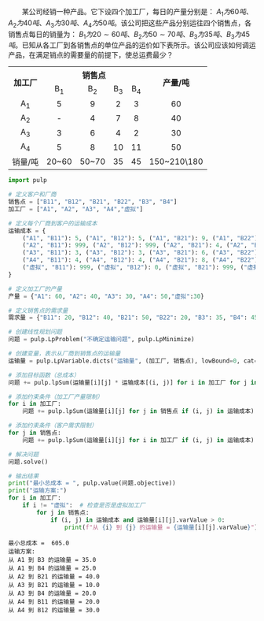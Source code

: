 &emsp;&emsp;某公司经销一种产品。它下设四个加工厂，每日的产量分别是：  $A_1为60吨、A_2为40吨、A_3为30吨、A_4为50吨$。该公司把这些产品分别运往四个销售点，各销售点每日的销量为： $B_1为20 \sim  60吨、B_2为50\sim  70吨、B_3为35吨、B_3为45吨。$已知从各工厂到各销售点的单位产品的运价如下表所示。该公司应该如何调运产品，在满足销点的需要量的前提下，使总运费最少？

<div align="center">
<table style="margin:auto;">
    <tr>
        <th rowspan = "2">加工厂</th>
	<th colspan = "4">销售点</th>
	<th rowspan = "2">产量/吨</th>
    </tr>
    <tr>
    <td align="center">B<SUB>1<SUB></td>
	<td align="center">B<SUB>2<SUB></td>
	<td align="center">B<SUB>3<SUB></td>
    <td align="center">B<SUB>4<SUB></td>
    </tr>
    <tr>
    <td align="center">A<SUB>1<SUB></td>
	<td align="center">5</td>
	<td align="center">9</td>
	<td align="center">2</td>
	<td align="center">3</td>
        <td align="center">60</td>
    </tr>
      <tr>
    <td align="center">A<SUB>2<SUB></td>
	<td align="center">-</td>
	<td align="center">4</td>
	<td align="center">7</td>
	<td align="center">8</td>
        <td align="center">40</td>
    </tr>
    <tr>
    <td align="center">A<SUB>3<SUB></td>
	<td align="center">3</td>
	<td align="center">6</td>
	<td align="center">4</td>
	<td align="center">2</td>
        <td align="center">30</td>
    </tr>
    <tr>
    <td align="center">A<SUB>4<SUB></td>
	<td align="center">5</td>
	<td align="center">8</td>
	<td align="center">10</td>
	<td align="center">11</td>
        <td align="center">50</td>
    </tr>
    <tr>
    <td align="center">销量/吨</td>
	<td align="center">20~60</td>
	<td align="center">50~70</td>
	<td align="center">35</td>
	<td align="center">45</td>
        <td align="center">150~210\180</td>
    </tr>
</table>
</div>


```python
import pulp

# 定义客户和厂商
销售点 = ["B11", "B12", "B21", "B22", "B3", "B4"]
加工厂 = ["A1", "A2", "A3", "A4","虚拟"]

# 定义每个厂商到客户的运输成本
运输成本 = {
    ("A1", "B11"): 5, ("A1", "B12"): 5, ("A1", "B21"): 9, ("A1", "B22"): 9, ("A1", "B3"): 2, ("A1", "B4"): 3,
    ("A2", "B11"): 999, ("A2", "B12"): 999, ("A2", "B21"): 4, ("A2", "B22"): 4, ("A2", "B3"): 7, ("A2", "B4"): 8,
    ("A3", "B11"): 3, ("A3", "B12"): 3, ("A3", "B21"): 6, ("A3", "B22"): 6, ("A3", "B3"): 4, ("A3", "B4"): 2,
    ("A4", "B11"): 4, ("A4", "B12"): 4, ("A4", "B21"): 8, ("A4", "B22"): 8, ("A4", "B3"): 10, ("A4", "B4"): 11,
    ("虚拟", "B11"): 999, ("虚拟", "B12"): 0, ("虚拟", "B21"): 999, ("虚拟", "B22"): 0, ("虚拟", "B3"): 999, ("虚拟", "B4"): 999
}

# 定义加工厂的产量
产量 = {"A1": 60, "A2": 40, "A3": 30, "A4": 50,"虚拟":30}

# 定义销售点的需求量
需求量 = {"B11": 20, "B12": 40, "B21": 50, "B22": 20, "B3": 35, "B4": 45}

# 创建线性规划问题
问题 = pulp.LpProblem("不确定运输问题", pulp.LpMinimize)

# 创建变量，表示从厂商到销售点的运输量
运输量 = pulp.LpVariable.dicts("运输量", (加工厂, 销售点), lowBound=0, cat="Integer")

# 添加目标函数（总成本）
问题 += pulp.lpSum(运输量[i][j] * 运输成本[(i, j)] for i in 加工厂 for j in 销售点 if (i, j) in 运输成本)

# 添加约束条件（加工厂产量限制）
for i in 加工厂:
    问题 += pulp.lpSum(运输量[i][j] for j in 销售点 if (i, j) in 运输成本) <= 产量[i]

# 添加约束条件（客户需求限制）
for j in 销售点:
    问题 += pulp.lpSum(运输量[i][j] for i in 加工厂 if (i, j) in 运输成本) >= 需求量[j]

# 解决问题
问题.solve()

# 输出结果
print("最小总成本 = ", pulp.value(问题.objective))
print("运输方案:")
for i in 加工厂:
    if i != "虚拟":  # 检查是否是虚拟加工厂
        for j in 销售点:
            if (i, j) in 运输成本 and 运输量[i][j].varValue > 0:
                print(f"从 {i} 到 {j} 的运输量 = {运输量[i][j].varValue}")
```

    最小总成本 =  605.0
    运输方案:
    从 A1 到 B3 的运输量 = 35.0
    从 A1 到 B4 的运输量 = 25.0
    从 A2 到 B21 的运输量 = 40.0
    从 A3 到 B21 的运输量 = 10.0
    从 A3 到 B4 的运输量 = 20.0
    从 A4 到 B11 的运输量 = 20.0
    从 A4 到 B12 的运输量 = 30.0
    

